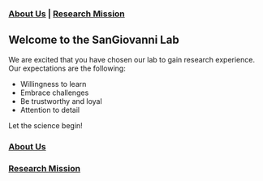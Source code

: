 ### [About Us](https://dlgeiser.github.io/SanGiovanni-Lab/About) | [Research Mission](https://dlgeiser.github.io/SanGiovanni-Lab/Mission)

## Welcome to the SanGiovanni Lab

We are excited that you have chosen our lab to gain research experience. Our expectations are the following:

- Willingness to learn
- Embrace challenges
- Be trustworthy and loyal
- Attention to detail

Let the science begin!

### [About Us](https://github.com/dlgeiser/Onboarding/blob/master/About)  

### [Research Mission](https://github.com/dlgeiser/Onboarding/blob/master/Mission)
